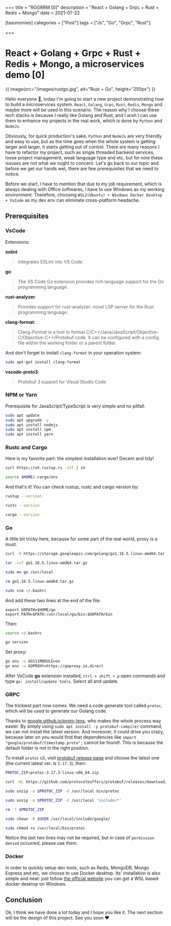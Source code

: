 +++
title = "RGGRRM [0]"
description = "React + Golang + Grpc + Rust + Redis + Mongo"
date = 2021-07-22

[taxonomies]
categories = ["Post"]
tags = ["Js", "Go", "Grpc", "Rust"]

+++

# React + Golang + Grpc + Rust + Redis + Mongo, a microservices demo [0]

{{ image(src="/images/rustgo.jpg", alt="Rust + Go", height="250px") }}

Hello everyone :wave:, today I'm going to start a new project demonstrating how to build a microservices system. `React`, `Golang`, `Grpc`, `Rust`, `Redis`, `Mongo` and maybe more will be used in this scenario. The reason why I choose these tech stacks is because I really like Golang and Rust, and I wish I can use them to enhance my projects in the real work, which is done by `Python` and `NodeJs`.

Obviously, for quick production's sake, `Python` and `NodeJs` are very friendly and easy to use, but as the time goes when the whole system is getting larger and larger, it starts getting out of control. There are many reasons I have to refactor my project, such as single threaded backend services, loose project management, weak language type and etc, but for now these issuses are not what we ought to concern. Let's go back to our topic and before we get our hands wet, there are few prerequisites that we need to notice.

Before we start, I have to mention that due to my job requirement, which is always dealing with Office softwares, I have to use Windows as my working environment. Therefore, choosing `WSL2(Ubuntu) + Windows Docker Desktop + VsCode` as my dev env can eliminate cross-platform headache.

## Prerequisites

### VsCode

Extensions:

**eslint**:

> Integrates ESLint into VS Code

**go**:

> The VS Code Go extension provides rich language support for the Go programming language.

**rust-analyzer**:

> Provides support for rust-analyzer: novel LSP server for the Rust programming language.

**clang-format**:

> Clang-Format is a tool to format C/C++/Java/JavaScript/Objective-C/Objective-C++/Protobuf code. It can be configured with a config file within the working folder or a parent folder.

And don't forget to install `clang-format` in your operation system:

```sh
sudo apt-get install clang-format
```

**vscode-proto3**:

> Protobuf 3 support for Visual Studio Code

### NPM or Yarn

Prerequisite for JavaScript/TypeScript is very simple and no pitfall.

```sh
sudo apt update
sudo apt upgrade -y
sudo apt install nodejs
sudo apt install npm
sudo apt install yarn
```

### Rustc and Cargo

Here is my favorite part: the simplest installation ever! Decent and tidy!

```sh
curl https://sh.rustup.rs -sSf | sh

source $HOME/.cargo/env
```

And that's it! You can check rustup, rustc and cargo version by:

```sh
rustup --version

rustc --version

cargo --version
```

### Go

A little bit tricky here, because for some part of the real world, proxy is a must.

```sh
curl -O https://storage.googleapis.com/golang/go1.16.5.linux-amd64.tar.gz

tar -xvf go1.16.5.linux-amd64.tar.gz

sudo mv go /usr/local

rm go1.16.5.linux-amd64.tar.gz

sudo vim ~/.bashrc
```

And add these two lines at the end of the file:

```.bashrc
export GOPATH=$HOME/go
export PATH=$PATH:/usr/local/go/bin:$GOPATH/bin
```

Then:

```sh
source ~/.bashrc

go version
```

Set proxy:

```sh
go env -w GO111MODULE=on
go env -w GOPROXY=https://goproxy.io,direct
```

After VsCode **go** extension installed, `ctrl + shift + p` open commands and type `go: install/update tools`. Select all and update.

### GRPC

The trickiest part now comes. We need a code generate tool called `protoc`, which will be used to generate our Golang code.

Thanks to [google.github.io/proto-lens](http://google.github.io/proto-lens/installing-protoc.html), who makes the whole process way easier. By simply using `sudo apt install -y protobuf-compiler` command, we can not install the latest version. And moreover, it could drive you crazy, because later on you would find that dependencies like `import "google/protobuf/timestamp.proto";` cannot be found!. This is because the default folder is not in the right position.

To install `protoc` cli, visit [protobuf release page](https://github.com/protocolbuffers/protobuf) and choose the latest one (the current latest ver. is `3.17.3`), then:

```sh
PROTOC_ZIP=protoc-3.17.3-linux-x86_64.zip

curl -OL https://github.com/protocolbuffers/protobuf/releases/download/v3.17.3/$PROTOC_ZIP

sudo unzip -o $PROTOC_ZIP -d /usr/local bin/protoc

sudo unzip -o $PROTOC_ZIP -d /usr/local 'include/*'

rm -f $PROTOC_ZIP

sudo chown -R $USER /usr/local/include/google/

sudo chmod +x /usr/local/bin/protoc
```

Notice the last two lines may not be required, but in case of `permission denied` occurred, please use them.

### Docker

In order to quickly setup dev tools, such as Redis, MongoDB, Mongo Express and etc, we choose to use Docker desktop. Its' installation is also simple and neat: just follow [the official website](https://www.docker.com/products/docker-desktop) you can get a WSL based docker desktop on Windows.

## Conclusion

Ok, I think we have done a lot today and I hope you like it. The next section will be the design of this project. See you soon :heart:
